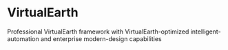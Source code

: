 # VirtualEarth
Professional VirtualEarth framework with VirtualEarth-optimized intelligent-automation and enterprise modern-design capabilities
